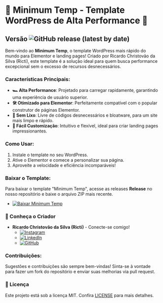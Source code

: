 # 🚀 Minimum Temp - Template WordPress de Alta Performance 🚀
## Versão ![GitHub release (latest by date)](https://img.shields.io/github/v/release/ricardochristovao/Minimum-Temp?style=flat-square)


Bem-vindo ao **Minimum Temp**, o template WordPress mais rápido do mundo para Elementor e landing pages! Criado por Ricardo Christovão da Silva (Ricti), este template é a solução ideal para quem busca performance excepcional sem o excesso de recursos desnecessários.

### Características Principais:
- **🏎️ Alta Performance**: Projetado para carregar rapidamente, garantindo uma experiência de usuário superior.
- **🛠️ Otimizado para Elementor**: Perfeitamente compatível com o popular construtor de páginas Elementor.
- **🧹 Sem Lixo**: Livre de códigos desnecessários e bloatware, para um site mais limpo e rápido.
- **🎨 Fácil Customização**: Intuitivo e flexível, ideal para criar landing pages impressionantes.

### Como Usar:
1. Instale o template no seu WordPress.
2. Ative o Elementor e comece a personalizar sua página.
3. Aproveite a velocidade e eficiência incomparáveis!

### Baixar o Template:
Para baixar o template "Minimum Temp", acesse as releases **Release** no nosso repositório e baixe o arquivo ZIP mais recente.
- [![Baixar Minimum Temp](https://img.shields.io/badge/Baixar-Minimum%20Temp-blue?style=for-the-badge&logo=github)](https://github.com/ricardochristovao/Minimum-Temp/releases)

### 🌟 Conheça o Criador

- **Ricardo Christovão da Silva (Ricti)** - Conecte-se comigo!
  - [![Instagram](https://img.shields.io/badge/Instagram-E4405F?style=for-the-badge&logo=instagram&logoColor=white)](https://www.instagram.com/ricardochristovao/)
  - [![LinkedIn](https://img.shields.io/badge/LinkedIn-0077B5?style=for-the-badge&logo=linkedin&logoColor=white)](https://www.linkedin.com/in/ricardochristovao/)
  - [![GitHub](https://img.shields.io/badge/GitHub-100000?style=for-the-badge&logo=github&logoColor=white)](https://github.com/ricardochristovao)

### Contribuições:
Sugestões e contribuições são sempre bem-vindas! Sinta-se à vontade para fazer um fork do repositório e enviar suas melhorias via pull request.

### 📜 Licença
Este projeto está sob a licença MIT. Confira [LICENSE](LICENSE) para mais detalhes.
